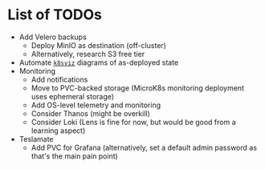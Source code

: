 # List of TODOs

* Add Velero backups
    * Deploy MinIO as destination (off-cluster)
    * Alternatively, research S3 free tier
* Automate [`k8sviz`](https://github.com/mkimuram/k8sviz) diagrams of as-deployed state
* Monitoring
    * Add notifications
    * Move to PVC-backed storage (MicroK8s monitoring deployment uses ephemeral storage)
    * Add OS-level telemetry and monitoring
    * Consider Thanos (might be overkill)
    * Consider Loki (Lens is fine for now, but would be good from a learning aspect)
* Teslamate
    * Add PVC for Grafana (alternatively, set a default admin password as that's the main pain point)